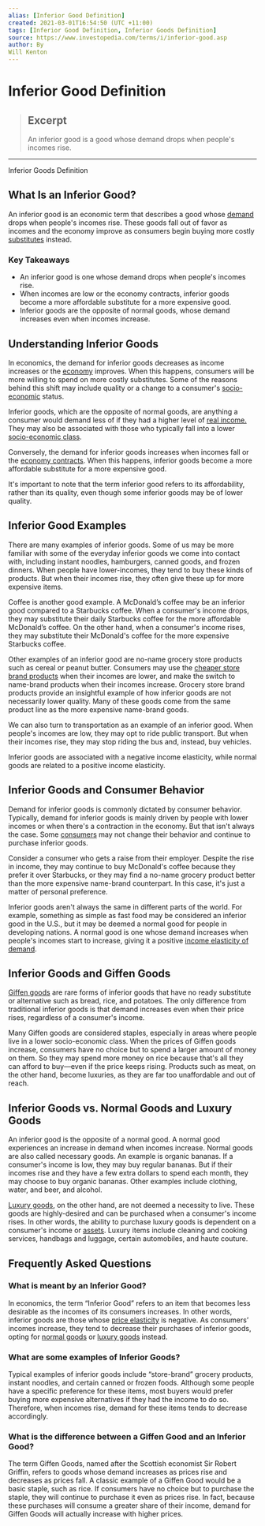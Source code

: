 ```yaml
---
alias: [Inferior Good Definition]
created: 2021-03-01T16:54:50 (UTC +11:00)
tags: [Inferior Good Definition, Inferior Goods Definition]
source: https://www.investopedia.com/terms/i/inferior-good.asp
author: By
Will Kenton
---
```


# Inferior Good Definition

> ## Excerpt
> An inferior good is a good whose demand drops when people's incomes rise.

---

Inferior Goods Definition
## What Is an Inferior Good?

An inferior good is an economic term that describes a good whose [demand](https://www.investopedia.com/terms/d/demand.asp) drops when people's incomes rise. These goods fall out of favor as incomes and the economy improve as consumers begin buying more costly [substitutes](https://www.investopedia.com/terms/s/substitute.asp) instead.

### Key Takeaways

-   An inferior good is one whose demand drops when people's incomes rise.
-   When incomes are low or the economy contracts, inferior goods become a more affordable substitute for a more expensive good.
-   Inferior goods are the opposite of normal goods, whose demand increases even when incomes increase.

## Understanding Inferior Goods

In economics, the demand for inferior goods decreases as income increases or the [economy](https://www.investopedia.com/terms/e/economy.asp) improves. When this happens, consumers will be more willing to spend on more costly substitutes. Some of the reasons behind this shift may include quality or a change to a consumer's [socio-economic](https://www.investopedia.com/terms/s/social-economics.asp) status.

Inferior goods, which are the opposite of normal goods, are anything a consumer would demand less of if they had a higher level of [real income.](https://www.investopedia.com/terms/r/realincome.asp) They may also be associated with those who typically fall into a lower [socio-economic class](https://www.investopedia.com/financial-edge/0912/which-income-class-are-you.aspx).

Conversely, the demand for inferior goods increases when incomes fall or the [economy contracts](https://www.investopedia.com/terms/c/contraction.asp). When this happens, inferior goods become a more affordable substitute for a more expensive good.

It's important to note that the term inferior good refers to its affordability, rather than its quality, even though some inferior goods may be of lower quality.

## Inferior Good Examples

There are many examples of inferior goods. Some of us may be more familiar with some of the everyday inferior goods we come into contact with, including instant noodles, hamburgers, canned goods, and frozen dinners. When people have lower-incomes, they tend to buy these kinds of products. But when their incomes rise, they often give these up for more expensive items.

Coffee is another good example. A McDonald’s coffee may be an inferior good compared to a Starbucks coffee. When a consumer's income drops, they may substitute their daily Starbucks coffee for the more affordable McDonald’s coffee. On the other hand, when a consumer's income rises, they may substitute their McDonald's coffee for the more expensive Starbucks coffee.

Other examples of an inferior good are no-name grocery store products such as cereal or peanut butter. Consumers may use the [cheaper store brand products](https://www.investopedia.com/terms/g/generic-brand.asp) when their incomes are lower, and make the switch to name-brand products when their incomes increase. Grocery store brand products provide an insightful example of how inferior goods are not necessarily lower quality. Many of these goods come from the same product line as the more expensive name-brand goods.

We can also turn to transportation as an example of an inferior good. When people's incomes are low, they may opt to ride public transport. But when their incomes rise, they may stop riding the bus and, instead, buy vehicles.

Inferior goods are associated with a negative income elasticity, while normal goods are related to a positive income elasticity.

## Inferior Goods and Consumer Behavior

Demand for inferior goods is commonly dictated by consumer behavior. Typically, demand for inferior goods is mainly driven by people with lower incomes or when there's a contraction in the economy. But that isn't always the case. Some [consumers](https://www.investopedia.com/terms/c/customer.asp) may not change their behavior and continue to purchase inferior goods.

Consider a consumer who gets a raise from their employer. Despite the rise in income, they may continue to buy McDonald's coffee because they prefer it over Starbucks, or they may find a no-name grocery product better than the more expensive name-brand counterpart. In this case, it's just a matter of personal preference.

Inferior goods aren't always the same in different parts of the world. For example, something as simple as fast food may be considered an inferior good in the U.S., but it may be deemed a normal good for people in developing nations. A normal good is one whose demand increases when people's incomes start to increase, giving it a positive [income elasticity of demand](https://www.investopedia.com/terms/i/incomeelasticityofdemand.asp).

## Inferior Goods and Giffen Goods

[Giffen goods](https://www.investopedia.com/terms/g/giffen-good.asp) are rare forms of inferior goods that have no ready substitute or alternative such as bread, rice, and potatoes. The only difference from traditional inferior goods is that demand increases even when their price rises, regardless of a consumer's income.

Many Giffen goods are considered staples, especially in areas where people live in a lower socio-economic class. When the prices of Giffen goods increase, consumers have no choice but to spend a larger amount of money on them. So they may spend more money on rice because that's all they can afford to buy—even if the price keeps rising. Products such as meat, on the other hand, become luxuries, as they are far too unaffordable and out of reach.

## Inferior Goods vs. Normal Goods and Luxury Goods

An inferior good is the opposite of a normal good. A normal good experiences an increase in demand when incomes increase. Normal goods are also called necessary goods. An example is organic bananas. If a consumer's income is low, they may buy regular bananas. But if their incomes rise and they have a few extra dollars to spend each month, they may choose to buy organic bananas. Other examples include clothing, water, and beer, and alcohol.

[Luxury goods](https://www.investopedia.com/articles/personal-finance/091115/psychology-behind-why-people-buy-luxury-goods.asp), on the other hand, are not deemed a necessity to live. These goods are highly-desired and can be purchased when a consumer's income rises. In other words, the ability to purchase luxury goods is dependent on a consumer's income or [assets](https://www.investopedia.com/terms/a/asset.asp). Luxury items include cleaning and cooking services, handbags and luggage, certain automobiles, and haute couture.

## Frequently Asked Questions

### What is meant by an Inferior Good?

In economics, the term “Inferior Good” refers to an item that becomes less desirable as the incomes of its consumers increases. In other words, inferior goods are those whose [price elasticity](https://www.investopedia.com/terms/p/priceelasticity.asp) is negative. As consumers’ incomes increase, they tend to decrease their purchases of inferior goods, opting for [normal goods](https://www.investopedia.com/terms/n/normal-good.asp) or [luxury goods](https://www.investopedia.com/articles/personal-finance/091115/psychology-behind-why-people-buy-luxury-goods.asp) instead.

### What are some examples of Inferior Goods?

Typical examples of inferior goods include “store-brand” grocery products, instant noodles, and certain canned or frozen foods. Although some people have a specific preference for these items, most buyers would prefer buying more expensive alternatives if they had the income to do so. Therefore, when incomes rise, demand for these items tends to decrease accordingly.

### What is the difference between a Giffen Good and an Inferior Good?

The term Giffen Goods, named after the Scottish economist Sir Robert Griffin, refers to goods whose demand increases as prices rise and decreases as prices fall. A classic example of a Giffen Good would be a basic staple, such as rice. If consumers have no choice but to purchase the staple, they will continue to purchase it even as prices rise. In fact, because these purchases will consume a greater share of their income, demand for Giffen Goods will actually increase with higher prices.
